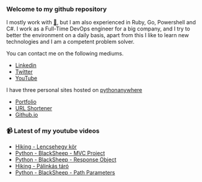 ### Welcome to my github repository

I mostly work with [:snake:](https://www.python.org/), but I am also experienced in Ruby, Go, Powershell and C#. I work as a Full-Time DevOps engineer for a big company, and I try to better the environment on a daily basis, apart from this I like to learn new technologies and I am a competent problem solver.

You can contact me on the following mediums.
- [Linkedin](https://www.linkedin.com/in/r3ap3rpy)
- [Twitter](https://twitter.com/r3ap3rpy)
- [YouTube](https://www.youtube.com/channel/UC1qkMXH8d2I9DDAtBSeEHqg)

I have three personal sites hosted on [pythonanywhere](https://www.pythonanywhere.com/)
- [Portfolio](http://r3ap3rpy.pythonanywhere.com/)
- [URL Shortener](http://shortenpy.pythonanywhere.com/)
- [Github.io](https://r3ap3rpy.github.io/)

### :video_camera: Latest of my youtube videos
<!-- YOUTUBE:START -->
- [Hiking - Lencsehegy kör](https://www.youtube.com/watch?v=6jFZaspP3qE)
- [Python - BlackSheep - MVC Project](https://www.youtube.com/watch?v=SIEv8MoWjAU)
- [Python - BlackSheep - Response Object](https://www.youtube.com/watch?v=L6em-VnXVtY)
- [Hiking - Pálinkás táró](https://www.youtube.com/watch?v=rFgP-G81i7Q)
- [Python - BlackSheep - Path Parameters](https://www.youtube.com/watch?v=OvJDwB3QgR8)
<!-- YOUTUBE:END -->


